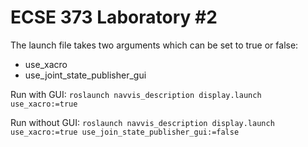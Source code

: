 # ECSE 373 Laboratory #2

The launch file takes two arguments which can be set to true or false:
- use_xacro
- use_joint_state_publisher_gui

Run with GUI: 
`roslaunch navvis_description display.launch use_xacro:=true`

Run without GUI:
`roslaunch navvis_description display.launch use_xacro:=true use_join_state_publisher_gui:=false`
